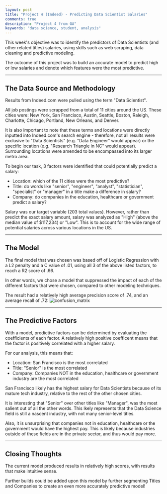 ```yaml
---
layout: post
title: "Project 4 (Indeed) - Predicting Data Scientist Salaries"
comments: true
description: "Project 4 from GA"
keywords: "data science, student, analysis"
---
```


This week's objective was to identify the predictors of Data Scientists (and other related titles) salaries, using skills such as web scraping, data cleaning and predictive modeling. 

The outcome of this project was to build an accurate model to predict high or low salaries and denote which features were the most predictive.

---

## The Data Source and Methodology

Results from Indeed.com were pulled using the term "Data Scientist". 

All job postings were scrapped from a total of 11 cities around the US. These cities were: New York, San Francisco, Austin, Seattle, Boston, Raleigh, Charlotte, Chicago, Portland, New Orleans, and Denver. 

It is also important to note that these terms and locations were directly inputted into Indeed.com's search engine - therefore, not all results were exclusive to "Data Scientists" (e.g. "Data Engineer" would appear) or the specific location (e.g. "Research Triangle in NC" would appear). Surrounding locations were amended to be encompassed into its larger metro area. 

To begin our task, 3 factors were identified that could potentially predict a salary:
- Location: which of the 11 cities were the most predictive?
- Title:  do words like "senior", "engineer", "analyst", "statistician", "specialist" or "manager" in a title make a difference in salary? 
- Company: do companies in the education, healthcare or government predict a salary?

Salary was our target variable (203 total values). However, rather than predict the exact salary amount, salary was analyzed as "High" (above the median value of $117,234) or "Low". This is to account for the wide range of potential salaries across various locations in the US.

---

## The Model

The final model that was chosen was based off of Logistic Regression with a L2 penalty and a C value of .01, using all 3 of the above listed factors, to reach a R2 score of .66. 

In other words, we chose a model that suppressed the impact of each of the different factors that were chosen, compared to other modeling techniques. 

The result had a relatively high average precision score of .74, and an average recall of .72:
![confusion_matrix](http://yoyoyokatty.github.io/images_kl/project4-indeed/confusion_matrix.png)

---

## The Predictive Factors

With a model, predictive factors can be determined by evaluating the coefficients of each factor. A relatively high positive coefficent means that the factor is positively correlated with a higher salary. 

For our analysis, this means that:
- Location: San Francisco is the most correlated
- Title:  "Senior" is the most correlated
- Company: Companies NOT in the education, healthcare or government industry are the most correlated

San Francisco likely has the highest salary for Data Scientists because of its mature tech industry, relative to the rest of the other chosen cities.

It is interesting that "Senior" over other titles like "Manager", was the most salient out of all the other words. This lkely represents that the Data Science field is still a nascent industry, with not many senior-level titles. 

Also, it is unsurprising that companies not in education, healthcare or the government would have the highest pay. This is likely because industries outside of these fields are in the private sector, and thus would pay more. 


---

## Closing Thoughts

The current model produced results in relatively high scores, with results that make intuitive sense. 

Further builds could be added upon this model by further segmenting Titles and Companies to create an even more accurately predictive model!
